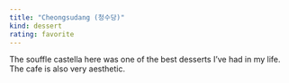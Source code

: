 ```yaml
---
title: "Cheongsudang (청수당)"
kind: dessert
rating: favorite
---
```

The souffle castella here was one of the best desserts I’ve had in my life. The cafe is also very aesthetic.